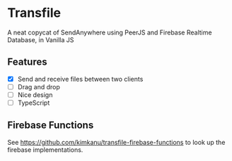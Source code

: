# Transfile
A neat copycat of SendAnywhere using PeerJS and Firebase Realtime Database, in Vanilla JS

## Features

- [x] Send and receive files between two clients
- [ ] Drag and drop
- [ ] Nice design
- [ ] TypeScript

## Firebase Functions

See https://github.com/kimkanu/transfile-firebase-functions to look up the firebase implementations.
